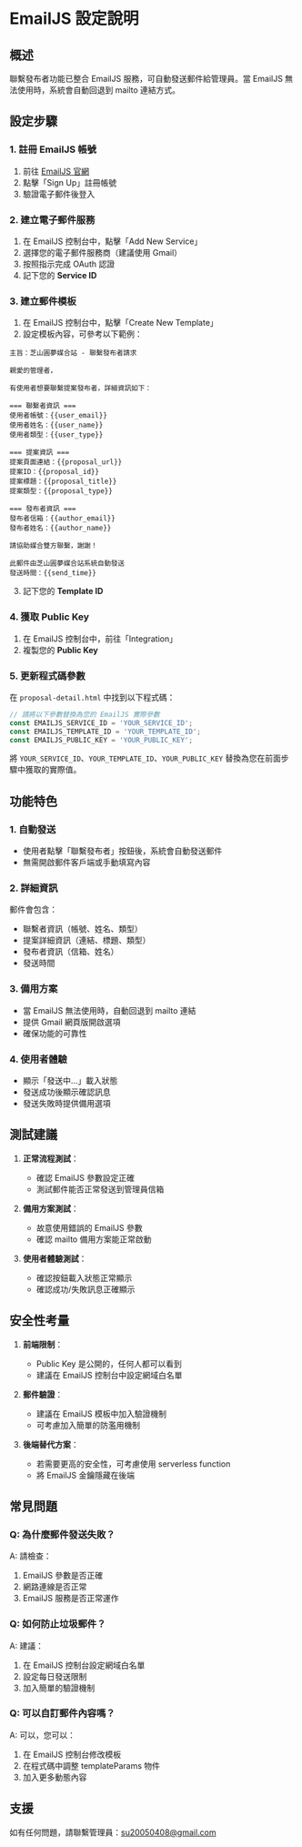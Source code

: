 # EmailJS 設定說明

## 概述
聯繫發布者功能已整合 EmailJS 服務，可自動發送郵件給管理員。當 EmailJS 無法使用時，系統會自動回退到 mailto 連結方式。

## 設定步驟

### 1. 註冊 EmailJS 帳號
1. 前往 [EmailJS 官網](https://www.emailjs.com/)
2. 點擊「Sign Up」註冊帳號
3. 驗證電子郵件後登入

### 2. 建立電子郵件服務
1. 在 EmailJS 控制台中，點擊「Add New Service」
2. 選擇您的電子郵件服務商（建議使用 Gmail）
3. 按照指示完成 OAuth 認證
4. 記下您的 **Service ID**

### 3. 建立郵件模板
1. 在 EmailJS 控制台中，點擊「Create New Template」
2. 設定模板內容，可參考以下範例：

```
主旨：芝山圓夢媒合站 - 聯繫發布者請求

親愛的管理者，

有使用者想要聯繫提案發布者，詳細資訊如下：

=== 聯繫者資訊 ===
使用者帳號：{{user_email}}
使用者姓名：{{user_name}}
使用者類型：{{user_type}}

=== 提案資訊 ===
提案頁面連結：{{proposal_url}}
提案ID：{{proposal_id}}
提案標題：{{proposal_title}}
提案類型：{{proposal_type}}

=== 發布者資訊 ===
發布者信箱：{{author_email}}
發布者姓名：{{author_name}}

請協助媒合雙方聯繫，謝謝！

此郵件由芝山圓夢媒合站系統自動發送
發送時間：{{send_time}}
```

3. 記下您的 **Template ID**

### 4. 獲取 Public Key
1. 在 EmailJS 控制台中，前往「Integration」
2. 複製您的 **Public Key**

### 5. 更新程式碼參數
在 `proposal-detail.html` 中找到以下程式碼：

```javascript
// 請將以下參數替換為您的 EmailJS 實際參數
const EMAILJS_SERVICE_ID = 'YOUR_SERVICE_ID';
const EMAILJS_TEMPLATE_ID = 'YOUR_TEMPLATE_ID';
const EMAILJS_PUBLIC_KEY = 'YOUR_PUBLIC_KEY';
```

將 `YOUR_SERVICE_ID`、`YOUR_TEMPLATE_ID`、`YOUR_PUBLIC_KEY` 替換為您在前面步驟中獲取的實際值。

## 功能特色

### 1. 自動發送
- 使用者點擊「聯繫發布者」按鈕後，系統會自動發送郵件
- 無需開啟郵件客戶端或手動填寫內容

### 2. 詳細資訊
郵件會包含：
- 聯繫者資訊（帳號、姓名、類型）
- 提案詳細資訊（連結、標題、類型）
- 發布者資訊（信箱、姓名）
- 發送時間

### 3. 備用方案
- 當 EmailJS 無法使用時，自動回退到 mailto 連結
- 提供 Gmail 網頁版開啟選項
- 確保功能的可靠性

### 4. 使用者體驗
- 顯示「發送中...」載入狀態
- 發送成功後顯示確認訊息
- 發送失敗時提供備用選項

## 測試建議

1. **正常流程測試**：
   - 確認 EmailJS 參數設定正確
   - 測試郵件能否正常發送到管理員信箱

2. **備用方案測試**：
   - 故意使用錯誤的 EmailJS 參數
   - 確認 mailto 備用方案能正常啟動

3. **使用者體驗測試**：
   - 確認按鈕載入狀態正常顯示
   - 確認成功/失敗訊息正確顯示

## 安全性考量

1. **前端限制**：
   - Public Key 是公開的，任何人都可以看到
   - 建議在 EmailJS 控制台中設定網域白名單

2. **郵件驗證**：
   - 建議在 EmailJS 模板中加入驗證機制
   - 可考慮加入簡單的防濫用機制

3. **後端替代方案**：
   - 若需要更高的安全性，可考慮使用 serverless function
   - 將 EmailJS 金鑰隱藏在後端

## 常見問題

### Q: 為什麼郵件發送失敗？
A: 請檢查：
1. EmailJS 參數是否正確
2. 網路連線是否正常
3. EmailJS 服務是否正常運作

### Q: 如何防止垃圾郵件？
A: 建議：
1. 在 EmailJS 控制台設定網域白名單
2. 設定每日發送限制
3. 加入簡單的驗證機制

### Q: 可以自訂郵件內容嗎？
A: 可以，您可以：
1. 在 EmailJS 控制台修改模板
2. 在程式碼中調整 templateParams 物件
3. 加入更多動態內容

## 支援

如有任何問題，請聯繫管理員：su20050408@gmail.com
